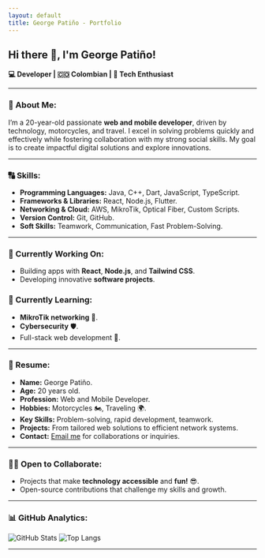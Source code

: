 ```yaml
---
layout: default
title: George Patiño - Portfolio
---
```


## Hi there 👋, I'm George Patiño!  
**💻 Developer | 🇨🇴 Colombian | 🚀 Tech Enthusiast**  

---

### 🔬 About Me:
I’m a 20-year-old passionate **web and mobile developer**, driven by technology, motorcycles, and travel. I excel in solving problems quickly and effectively while fostering collaboration with my strong social skills. My goal is to create impactful digital solutions and explore innovations.  

---

### 🔠 Skills:
- **Programming Languages:** Java, C++, Dart, JavaScript, TypeScript.
- **Frameworks & Libraries:** React, Node.js, Flutter.
- **Networking & Cloud:** AWS, MikroTik, Optical Fiber, Custom Scripts.
- **Version Control:** Git, GitHub.
- **Soft Skills:** Teamwork, Communication, Fast Problem-Solving.

---

### 🔄 Currently Working On: 
- Building apps with **React**, **Node.js**, and **Tailwind CSS**.  
- Developing innovative **software projects**.  

### 🌱 Currently Learning: 
- **MikroTik networking** 📡.  
- **Cybersecurity** 🛡️.  
- Full-stack web development 🔧.  

---

### 👤 Resume:
- **Name:** George Patiño.  
- **Age:** 20 years old.  
- **Profession:** Web and Mobile Developer.  
- **Hobbies:** Motorcycles 🏍️, Traveling 🌍.  
- **Key Skills:** Problem-solving, rapid development, teamwork.  
- **Projects:** From tailored web solutions to efficient network systems.
- **Contact:** [Email me](mailto:gpatino017@gmail.com) for collaborations or inquiries.

---

### 👯‍♂️ Open to Collaborate:
- Projects that make **technology accessible** and **fun!** 😎.  
- Open-source contributions that challenge my skills and growth.  

---

### 📊 GitHub Analytics:

![GitHub Stats](https://github-readme-stats.vercel.app/api?username=patgeo117&show_icons=true&theme=radical)  ![Top Langs](https://github-readme-stats.vercel.app/api/top-langs/?username=patgeo117&layout=compact&theme=radical)

---
